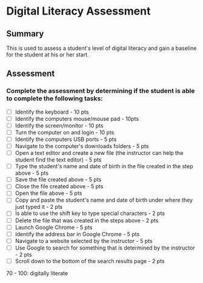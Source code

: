 # Digital Literacy Assessment

## Summary

This is used to assess a student's level of digital literacy and gain a baseline for the student at his or her start.

## Assessment

### Complete the assessment by determining if the student is able to complete the following tasks: 

- [ ] Identify the keyboard - 10 pts
- [ ] Identify the computers mouse/mouse pad - 10pts
- [ ] Identify the screen/monitor - 10 pts
- [ ] Turn the computer on and login - 10 pts
- [ ] Identify the computers USB ports - 5 pts
- [ ] Navigate to the computer's downloads folders - 5 pts
- [ ] Open a text editor and create a new file (the instructor can help the student find the text editor) - 5 pts
- [ ] Type the student's name and date of birth in the file created in the step above - 5 pts
- [ ] Save the file created above - 5 pts
- [ ] Close the file created above - 5 pts
- [ ] Open the file above - 5 pts
- [ ] Copy and paste the student's name and date of birth under where they just typed it - 2 pts 
- [ ] Is able to use the shift key to type special characters - 2 pts
- [ ] Delete the file that was created in the steps above - 2 pts
- [ ] Launch Google Chrome - 5 pts
- [ ] Identify the address bar in Google Chrome - 5 pts
- [ ] Navigate to a website selected by the instructor - 5 pts
- [ ] Use Google to search for something that is determined by the instructor - 2 pts
- [ ] Scroll down to the bottom of the search results page - 2 pts

70 - 100: digitally literate
